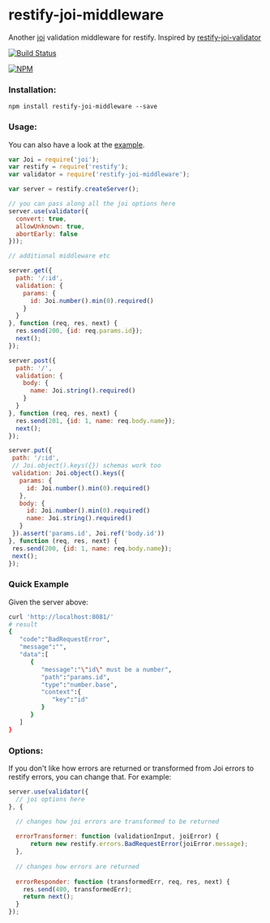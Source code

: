 # restify-joi-middleware
Another [joi](https://github.com/hapijs/joi) validation middleware for restify. Inspired by [restify-joi-validator](https://github.com/markotom/restify-joi-validator)

[![Build Status](https://travis-ci.org/maxnachlinger/restify-joi-middleware.svg?branch=master)](https://travis-ci.org/maxnachlinger/restify-joi-middleware)

[![NPM](https://nodei.co/npm/restify-joi-middleware.png)](https://nodei.co/npm/restify-joi-middleware/)

### Installation:
```
npm install restify-joi-middleware --save
```
### Usage:
You can also have a look at the [example](example/).
```javascript
var Joi = require('joi');
var restify = require('restify');
var validator = require('restify-joi-middleware');

var server = restify.createServer();

// you can pass along all the joi options here
server.use(validator({
  convert: true,
  allowUnknown: true,
  abortEarly: false
}));

// additional middleware etc

server.get({
  path: '/:id',
  validation: {
    params: {
      id: Joi.number().min(0).required()
    }
  }
}, function (req, res, next) {
  res.send(200, {id: req.params.id});
  next();
});

server.post({
  path: '/',
  validation: {
    body: {
      name: Joi.string().required()
    }
  }
}, function (req, res, next) {
  res.send(201, {id: 1, name: req.body.name});
  next();
});

server.put({
 path: '/:id',
 // Joi.object().keys({}) schemas work too
 validation: Joi.object().keys({
   params: {
     id: Joi.number().min(0).required()
   },
   body: {
     id: Joi.number().min(0).required()
     name: Joi.string().required()
   }
 }).assert('params.id', Joi.ref('body.id'))
}, function (req, res, next) {
 res.send(200, {id: 1, name: req.body.name});
 next();
});
```

### Quick Example
Given the server above:
```sh
curl 'http://localhost:8081/'
# result
{
   "code":"BadRequestError",
   "message":"",
   "data":[
      {
         "message":"\"id\" must be a number",
         "path":"params.id",
         "type":"number.base",
         "context":{
            "key":"id"
         }
      }
   ]
}
```

### Options:
If you don't like how errors are returned or transformed from Joi errors to restify errors, you can change that. For example:
```javascript
server.use(validator({
  // joi options here
}, {

  // changes how joi errors are transformed to be returned
  
  errorTransformer: function (validationInput, joiError) {
      return new restify.errors.BadRequestError(joiError.message);
  },
  
  // changes how errors are returned
  
  errorResponder: function (transformedErr, req, res, next) {
    res.send(400, transformedErr);
    return next();
  }
});
```
